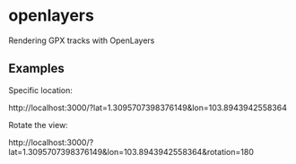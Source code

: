 # openlayers

Rendering GPX tracks with OpenLayers

## Examples

Specific location:

http://localhost:3000/?lat=1.3095707398376149&lon=103.8943942558364

Rotate the view:

http://localhost:3000/?lat=1.3095707398376149&lon=103.8943942558364&rotation=180